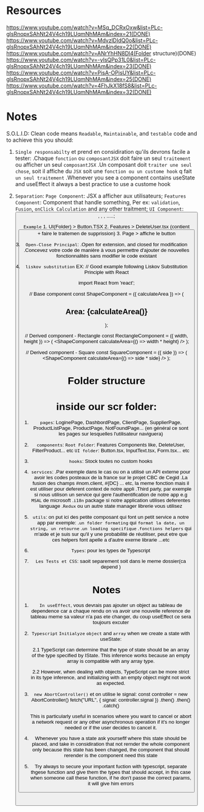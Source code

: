 # Resources

https://www.youtube.com/watch?v=MSq_DCRxOxw&list=PLc-glsRnopxSAhNt24V4ch19LUqmNhMAm&index=21(DONE)
https://www.youtube.com/watch?v=MdvzlDIdQ0o&list=PLc-glsRnopxSAhNt24V4ch19LUqmNhMAm&index=22(DONE)
https://www.youtube.com/watch?v=ANrYhHN8Dl4(Folder structure)(DONE)
https://www.youtube.com/watch?v=-yIsQPp31L0&list=PLc-glsRnopxSAhNt24V4ch19LUqmNhMAm&index=23(DONE)
https://www.youtube.com/watch?v=PisA-OPisUY&list=PLc-glsRnopxSAhNt24V4ch19LUqmNhMAm&index=25(DONE)
https://www.youtube.com/watch?v=4FhJkX18fS8&list=PLc-glsRnopxSAhNt24V4ch19LUqmNhMAm&index=32(DONE)


# Notes
S.O.L.I.D: Clean code means `Readable`, `Maintainable`, and `testable` code and to achieve this you should: 

1. `Single responsabilty` et prend en considiration qu'ils devrons facile a tester: 
    .Chaque `fonction` ou `composantJSX` doit faire un seul `traitement` ou afficher un seul `composantJSX`
    .Un composant doit `traiter une seul chose`, soit il affiche du `JSX` soit une `fonction ou un custome hook` q fait `un seul traitement`
    .Whenever you see a component contains useState and useEffect it always a best practice to use a custome hook


2. `Separation`: 
    `Page Component`: JSX a afficher aux utilisateurs;
    `Features Component`: Component that handle something, Per ex: `validation`, `Fusion`, `onClick Calculation` and any other traitment;
    `UI Component`: <Button />, <TextInput />, <Table />, <Alert />.....;

    `Example`
        1. UI(Folder) > Button.TSX
        2. Features > DeleteUser.tsx (contient <Button /> + faire le traitemen de supprission)
        3. Page > affiche le button <DeleteButton />



3. `Open-Close Principal`: 
    .Open for extension, and closed for modification
    .Concevez votre code de manière à vous permettre d'ajouter de nouvelles fonctionnalités sans modifier le code existant

4. `liskov substitution`
    EX: 
    // Good example following Liskov Substitution Principle with React

    import React from 'react';

    // Base component
    const ShapeComponent = ({ calculateArea }) => (
    <div>
        <h2>Area: {calculateArea()}</h2>
    </div>
    );

    // Derived component - Rectangle
    const RectangleComponent = ({ width, height }) => (
    <ShapeComponent
        calculateArea={() => width * height}
    />
    );

    // Derived component - Square
    const SquareComponent = ({ side }) => (
    <ShapeComponent
        calculateArea={() => side * side}
    />
    );



# Folder structure
# inside our scr folder:

1. `pages`: LoginePage, DashbordPage, ClientPage, SupplierPage, ProductListPage, ProductPage, NotFoundPage... (en général ce sont les pages sur lesquelles l'utilisateur naviguera)

2. `components`:
     `Root Folder`: Features Components like, DeleteUser, FilterProduct... etc
     `UI folder`: Button.tsx, InputText.tsx, Form.tsx... etc

3. `hooks`: Stock toutes no custom hooks

4. `services`: 
    .Par exemple dans le cas ou on a utilisé un API externe pour avoir les codes posteaux de la france sur le projet CBC de Cegid
    .La fusion des champs #nom.client, #{DC} ... etc, la meme fonction mais il est utiliser pour deferent context de notre appli
    .Third party, par exemple si nous utilison un service qui gere l'authentification de notre app e.g `MSAL` de microsoft
    .`i18n` package si notre application utilises deferentes language
    .`Redux` ou un autre state manager librerie vous utilisez 

5. `utils`: on put ici des petite composant qui font un petit service a notre app par exemple: 
    .`un folder formating` qui `format la date, un string, un retourne`
    .`un loading specifique` 
    .`fonctions helpers` qui m'aide et je suis sur qu'il y une probabilité de réutiliser, peut etre que ces helpers font apelle a d'autre exerne librarie  ...etc 

7. `Types`: pour les types de Typescript

6. `Les Tests et CSS`: saoit separement soit dans le meme dossier(ca depend )


# Notes 

1. `In useEffect`, vous devrais pas ajouter un object au tableau de dependence car a chaque rendu on va avoir une nouvelle reference de tableau meme sa valeur n'a pas ete changer, du coup useEffect ce sera toujours excuter

2. `Typescript` `Initialyze` `object` and `array` when we create a state with useState:
    
    2.1 TypeScript can determine that the type of state should be an array of the type specified by IState. This inference works because an empty array is compatible with any array type.

    2.2 However, when dealing with objects, TypeScript can be more strict in its type inference, and initializing with an empty object might not work as expected.

3. `new AbortController()` et on utilise le signal:
    const controller = new AbortController()
    fetch("URL", {
        signal: controller.signal
    })
    .then()
    .then()
    .catch()

    This is particularly useful in scenarios where you want to cancel or abort a network request or any other asynchronous operation if it's no longer needed or if the user decides to cancel it.


4. Whenever you have a state ask yourseflf where this state should be placed, and take in considiration that not rernder the whole component only because this state has been changed, the component that should rerender is the component need this state

5. Try always to secure your important fuction with typescript, separate thgese function and give them the types that should accept, in this case when someone call these function, if he don't passe the correct params, it will give him errors